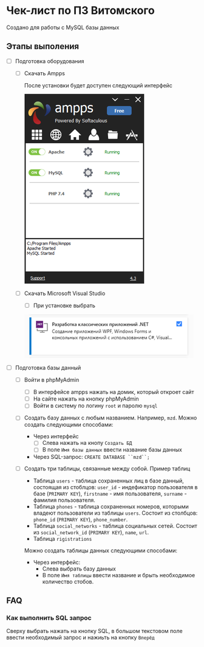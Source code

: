 # Чек-лист по ПЗ Витомского
Создано для работы с MySQL базы данных
## Этапы выполения
- [ ] Подготовка оборудования
    - [ ] Скачать Аmpps

      После установки будет доступен следующий интерфейс

      ![img_1.png](img_1.png)
    - [ ] Скачать Microsoft Visual Studio
        - [ ] При установке выбрать

      ![img.png](img.png)
- [ ] Подготовка базы данный
    - [ ] Войти в phpMyAdmin
        - [ ] В интерфейсе ampps нажать на домик, который откроет сайт
        - [ ] На сайте нажать на кнопку phpMyAdmin
        - [ ] Войти в систему по логину `root` и паролю `mysql`
    - [ ] Создать базу данных с любым названием. Например, `mzd`.
      Можно создать следующими способами:
      - Через интерфейс
        - [ ] Слева нажать на кнопу `Создать БД`
        - [ ] В поле `Имя базы данных` ввести название базы данных 
      - Через SQL-запрос: `CREATE DATABASE ``mzd``;`
    - [ ] Создать три таблицы, связанные между собой.
      Пример таблиц
      - Таблица `users` - таблица сохраненных лиц в базе данный,
        состоящая из стоблцов: `user_id` - индефикатор пользователя в базе (`PRIMARY KEY`),
        `firstname` - имя пользователя,
        `surname` - фамилия пользователя.
      - Таблица `phones` - таблица сохраненных номеров,
        которыми владеют пользователи из таблицы `users`.
        Состоит из столбцов: `phone_id` (`PRIMARY KEY`), `phone_number`.
      - Таблица `social_networks` - таблица социальных сетей.
        Состоит из `social_network_id` (`PRIMARY KEY`), `name`, `url`.
      - Таблица `rigistrations`
      
      Можно создать таблицы данных следующими способами:
      - Через интерфейс:
        - Слева выбрать базу данных
        - В поле `Имя таблицы` ввести название и брыть необходимое количество стобов.
## FAQ
### Как выполнить SQL запрос
Сверху выбрать нажать на кнопку SQL, 
в большом текстовом поле ввести необходимый запрос
и нажиьть на кнопку `Вперёд`